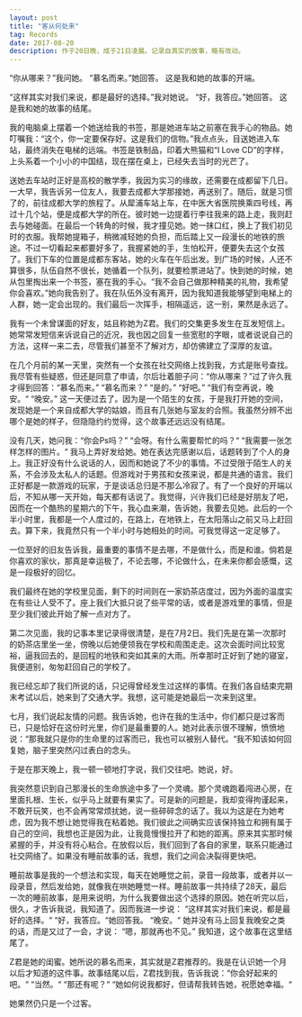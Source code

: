 ```yaml
---
layout: post
title: "客从何处来"
tag: Records
date: 2017-08-20
description: 作于20日晚，成于21日凌晨。记录自真实的故事，略有改动。
---
```


“你从哪来？”我问她。
“慕名而来。”她回答。
这是我和她的故事的开端。

“这样其实对我们来说，都是最好的选择。”我对她说。
“好，我答应。”她回答。
这是我和她的故事的结尾。

我的电脑桌上摆着一个她送给我的书签，那是她进车站之前塞在我手心的物品。她叮嘱我：“这个，你一定要保存好。这是我们的信物。”我点点头，目送她进入车站，最终消失在电梯的远端。书签是铁制品，印着大熊猫和“I Love CD”的字样，上头系着一个小小的中国结，现在摆在桌上，已经失去当时的光芒了。

送她去车站时正好是高校的散学季，我因为实习的缘故，还需要在成都留下几日。一大早，我告诉另一位友人，我要去成都大学那接她，再送别了。随后，就是习惯了的，前往成都大学的旅程了。从犀浦车站上车，在中医大省医院换乘四号线，再过十几个站，便是成都大学的所在。彼时她一边提着行李往我来的路上走，我则赶去与她碰面。在最后一个转角的时候，我才撞见她。她一抹口红，换上了我们初见时的衣服。我帮她提箱子，稍微减轻她的负担，而后踏上又一段漫长的地铁的旅途。不过一切看起来都要好多了，我握紧她的手，生怕松开，便要失去这个女孩了。我们下车的位置是成都东客站，她的火车在午后出发。到广场的时候，人还不算很多，队伍自然不很长，她循着一个队列，就要检票进站了。快到她的时候，她从包里掏出来一个书签，塞在我的手心。“我不会自己做那种精美的礼物，我希望你会喜欢。”她向我告别了。我在队伍外没有离开，因为我知道我能够望到电梯上的人群，她一定会出现的。我们最后一次挥手，相隔遥远，这一别，果然是永远了。

我有一个未曾谋面的好友，姑且称她为Z君。我们的交集更多发生在互发短信上。她常常发短信来诉说自己的近况，我也因之回复一些宽慰的字眼，或者说说自己的方法，这样一来二去，尽管我们甚至不了解对方，却仿佛建立了深厚的友谊。

在几个月前的某一天里，突然有一个女孩在社交网络上找到我，方式是账号查找。我尽管有些疑惑，但还是同意了申请，尔后壮着胆子问：“你从哪来？”过了许久我才得到回答：“慕名而来。”
“慕名而来？”
“是的。”
“好吧。”
“我们有空再说，晚安。“
“晚安。”
这一天便过去了。因为是一个陌生的女孩，于是我打开她的空间，发现她是一个来自成都大学的姑娘，而且有几张她与室友的合照。我虽然分辨不出哪个是她的样子，但隐隐约约觉得，这个故事还远远没有结尾。

没有几天，她问我：“你会Ps吗？”
“会呀。有什么需要帮忙的吗？“
“我需要一张怎样怎样的图片。“
我马上弄好发给她。她在表达完感谢以后，话题转到了个人的身上。我正好没有什么说话的人，因而和她说了不少的事情。不过受限于陌生人的关系，不会涉及太私人的话题。但游戏对于男孩和女孩来说，都是共通的语言。我们正好都是一款游戏的玩家，于是谈话总归是不那么冷寂了。有了一个良好的开端以后，不知从哪一天开始，每天都有话说了。我觉得，兴许我们已经是好朋友了吧，因而在一个酷热的星期六的下午，我心血来潮，告诉她，我要去见她。此后的一个半小时里，我都是一个人度过的，在路上，在地铁上，在太阳落山之前又马上赶回去。算下来，我竟然只有一个半小时与她相处的时间。可我觉得这一定足够了。

一位至好的旧友告诉我，最重要的事情不是去哪，不是做什么，而是和谁。倘若是你喜欢的家伙，那真是幸运极了，不论去哪，不论做什么，在未来你都会感慨，这是一段极好的回忆。

我们最终在她的学校里见面，剩下的时间则在一家奶茶店度过，因为外面的温度实在有些让人受不了。座上我们大抵只说了些平常的话，或者是游戏里的事情，但是至少我们彼此开始了解一点对方了。

第二次见面，我的记事本里记录得很清楚，是在7月2日。我们先是在第一次那时的奶茶店里坐一坐，傍晚以后她便领我在学校和周围走走。这次会面时间比较宽裕，逼我回去的，是回程的地铁和突如其来的大雨。所幸那时正好到了她的寝室，我便道别，匆匆赶回自己的学校了。

我已经忘却了我们所说的话，只记得曾经发生过这样的事情。在我们各自结束完期末考试以后，她来到了交通大学。我想，这可能是她最后一次来到这里。

七月，我们说起友情的问题。我告诉她，也许在我的生活中，你们都只是过客而已，只是恰好在这份时光里，你们是最重要的人。她对此表示很不理解，愤愤地说：“那我就只是你的生命里的过客而已，我也可以被别人替代。“我不知该如何回复她，脑子里突然闪过表白的念头。

于是在那天晚上，我一顿一顿地打字说，我们交往吧。她说，好。

我突然意识到自己那漫长的生命旅途中多了一个灵魂。那个灵魂跑着闯进心房，在里面扎根、生长，似乎马上就要有果实了。可是新的问题是，我却变得拘谨起来，不敢开玩笑，也不会再常常烦扰她，说一些碎碎念的话了。我以为这是在为她考虑，因为我不想让她觉得我在粘着她。我们彼此之间确实应该保持独立和拥有属于自己的空间，我想也正是因为此，让我竟慢慢拉开了和她的距离。原来其实那时候紧握的手，并没有将心粘合。在放假以后，我们回到了各自的家里，联系只能通过社交网络了。如果没有睡前故事的话，我想，我们之间会决裂得更快吧。

睡前故事是我的一个想法和实现，每天在她睡觉之前，录音一段故事，或者并以一段录音，然后发给她，就像我在哄她睡觉一样。睡前故事一共持续了28天，最后一次的睡前故事，是用来说明，为什么我要做出这个选择的原因。她在听完以后，很久，才告诉我说，我知道了。因而我进一步说：
“这样其实对我们来说，都是最好的选择。“
“好，我答应。“她回答我。
“晚安。“
她并没有马上回复我晚安之类的话，而是又过了一会，才说：
“嗯，那就再也不见。”
我知道，这个故事在这里结尾了。

Z君是她的闺蜜。她所说的慕名而来，其实就是Z君推荐的。我是在认识她一个月以后才知道的这件事。故事结尾以后，Z君找到我，告诉我说：“你会好起来的吧。“
“当然。“
“那还有呢？“
“她如何说我都好，但请帮我转告她，祝愿她幸福。“

她果然仍只是一个过客。
